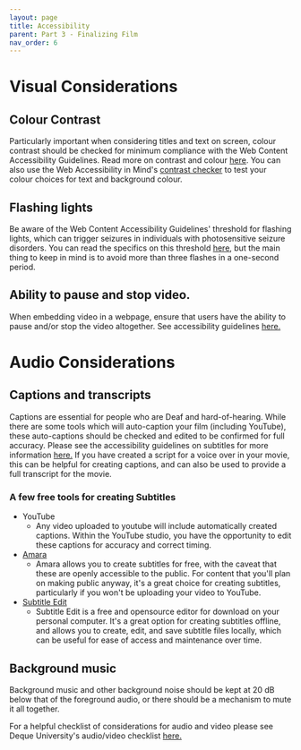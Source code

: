 ```yaml
---
layout: page
title: Accessibility
parent: Part 3 - Finalizing Film
nav_order: 6
---
```

# Visual Considerations

## Colour Contrast
  Particularly important when considering titles and text on screen, colour contrast should be checked for minimum compliance with the Web Content Accessibility Guidelines. Read more on contrast and colour [here](https://webaim.org/articles/contrast/). You can also use the Web Accessibility in Mind's [contrast checker](https://webaim.org/resources/contrastchecker/) to test your colour choices for text and background colour.
## Flashing lights
  Be aware of the Web Content Accessibility Guidelines' threshold for flashing lights, which can trigger seizures in individuals with photosensitive seizure disorders. You can read the specifics on this threshold [here](https://www.w3.org/TR/UNDERSTANDING-WCAG20/seizure-does-not-violate.html), but the main thing to keep in mind is to avoid more than three flashes in a one-second period.
## Ability to pause and stop video.
  When embedding video in a webpage, ensure that users have the ability to pause and/or stop the video altogether. See accessibility guidelines [here.](https://www.w3.org/WAI/WCAG21/Understanding/pause-stop-hide.html)

# Audio Considerations

## Captions and transcripts
  Captions are essential for people who are Deaf and hard-of-hearing. While there are some tools which will auto-caption your film (including YouTube), these auto-captions should be checked and edited to be confirmed for full accuracy. Please see the accessibility guidelines on subtitles for more information [here.](https://www.w3.org/WAI/media/av/captions/#automatic-captions-are-not-sufficient) If you have created a script for a voice over in your movie, this can be helpful for creating captions, and can also be used to provide a full transcript for the movie.
### A few free tools for creating Subtitles
  + YouTube
     + Any video uploaded to youtube will include automatically created captions. Within the YouTube studio, you have the opportunity to edit these captions for accuracy and correct timing.
  + [Amara](https://amara.org/en/videos/create/)
     + Amara allows you to create subtitles for free, with the caveat that these are openly accessible to the public. For content that you'll plan on making public anyway, it's a great choice for creating subtitles, particularly if you won't be uploading your video to YouTube.
  + [Subtitle Edit](https://www.nikse.dk/SubtitleEdit)
     + Subtitle Edit is a free and opensource editor for download on your personal computer. It's a great option for creating subtitles offline, and allows you to create, edit, and save subtitle files locally, which can be useful for ease of access and maintenance over time. 

## Background music
  Background music and other background noise should be kept at 20 dB below that of the foreground audio, or there should be a mechanism to mute it all together.

  For a helpful checklist of considerations for audio and video please see Deque University's audio/video checklist [here.](https://dequeuniversity.com/checklists/web/audiovideo)
